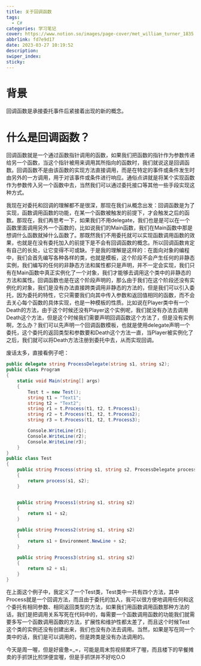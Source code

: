 ```yaml
---
title: 关于回调函数
tags:
  - C#
categories: 学习笔记
cover: https://www.notion.so/images/page-cover/met_william_turner_1835.jpg
abbrlink: fd7e9d17
date: 2023-03-27 10:19:52
description:
swiper_index:
sticky:
---
```


# 背景

回调函数是承接委托事件后紧接着出现的新的概念。

# 什么是回调函数？

回调函数就是一个通过函数指针调用的函数，如果我们把函数的指针作为参数传递给另一个函数，当这个指针被用来调用其所指向的函数时，我们就说这是回调函数。回调函数不是由该函数的实现方法直接调用，而是在特定的事件或条件发生时由另外的一方调用，用于对该事件或条件进行响应。通俗点讲就是将某个实现函数作为参数传入另一个函数中去，当然我们可以通过委托接口等其他一些手段实现这种方式。

我现在对委托和回调的理解都不是很深，那现在我们从概念出发：回调函数是为了实现，函数调用函数的功能，在某一个函数被触发的前提下，才会触发之后的函数。那现在，我们再思考一下，如果我们不用delegate，我们也是是可以在一个函数里面调用另外一个函数的，比如说我们的Main函数，我们在Main函数中那是想调什么函数就掉什么函数了。那既然我们不用委托就可以实现函数调用函数的效果，也就是在没有委托加入的前提下是不会有回调函数的概念。所以回调函数肯定有自己的长处，让它变得不可或缺。于是我的理解是这样的：在面向对象的编程中，我们会首先编写各种各样的类，也就是模板，这个阶段不会产生任何的非静态实例，我们编写的任何的非静态方法和属性都只是声明，并不一定会实现，我们只有在Main函数中真正实例化了一个对象，我们才能够去调用这个类中的非静态的方法和属性。回调函数也是在这个阶段声明的，那么由于我们在这个阶段还没有实例化的对象，我们是没有办法直接跨类调用非静态的方法的，但是我们可以引入委托，因为委托的特性，它只需要我们向其中传入参数和返回值相同的函数，而不会去关心每个函数的具体实现，也是一种模板的性质。比如说在Player类中有一个Death的方法，由于这个时候还没有Player这个实例呢，我们就没有办法去调用Death这个方法，但是这个时候我们需要声明回调函数这个方法了，但是没有实例啊，怎么办？我们可以先声明一个回调函数模板，也就是使用delegate声明一个委托，这个委托的返回类型和参数要和Death这个方法一直，当Player被实例化了之后，我们就可以将Death方法注册到委托中去，从而实现回调。

废话太多，直接看例子吧：

```C#
public delegate string ProcessDelegate(string s1, string s2);
public class Program
{
    static void Main(string[] args)
    {
        Test t = new Test();
        string t1 = "Text1";
        string t2 = "Text2";
        string r1 = t.Process(t1, t2, t.Process1);
        string r2 = t.Process(t1, t2, t.Process2);
        string r3 = t.Process(t1, t2, t.Process3);

        Console.WriteLine(r1);
        Console.WriteLine(r2);
        Console.WriteLine(r3);
    }
}
public class Test
{
    public string Process(string s1, string s2, ProcessDelegate process)
    {
        return process(s1, s2);
    }


    public string Process1(string s1, string s2)
    {
        return s1 + s2;
    }

    public string Process2(string s1, string s2)
    {
        return s1 + Environment.NewLine + s2;
    }

    public string Process3(string s1, string s2)
    {
        return s2 + s1;
    }
}
```

在上面这个例子中，我定义了一个Test类，Test类中一共有四个方法，其中Process就是一个回调方法，而且由于委托的加入，我可以很方便地调用任何和这个委托有相同参数、相同返回类型的方法，如果我们用函数调用函数那种方法的话，我们是把调用关系写死在代码中的，每需要一个函数调用函数的功能我们就需要多写一个函数调用函数的方法，扩展性和维护性都太差了，而且这个时候Test这个类的实例还没有创建出来，我们也没有办法去调用。当然，如果是写在同一个类中的话，我们是可以调用的，但是跨类是没有办法调用的。

今天是周一喔，但是好疲惫=_=，可能是周末剪视频累坏了喔，而且楼下的早餐摊卖的手抓饼比煎饼便宜喔，但是手抓饼并不好吃O.O
